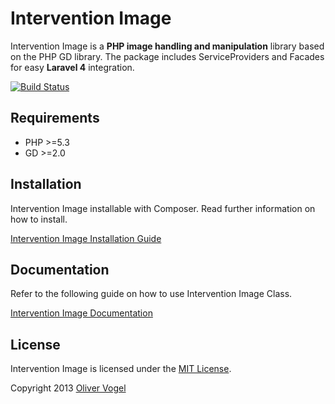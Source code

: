 # Intervention Image

Intervention Image is a **PHP image handling and manipulation** library based on the PHP GD library. The package includes ServiceProviders and Facades for easy **Laravel 4** integration.

[![Build Status](https://travis-ci.org/Intervention/image.png?branch=master)](https://travis-ci.org/Intervention/image)

## Requirements
    
- PHP >=5.3
- GD >=2.0

## Installation

Intervention Image installable with Composer. Read further information on how to install.

[Intervention Image Installation Guide](http://intervention.olivervogel.net/image/getting_started/installation)

## Documentation

Refer to the following guide on how to use Intervention Image Class.

[Intervention Image Documentation](http://intervention.olivervogel.net/image/)

## License

Intervention Image is licensed under the [MIT License](http://opensource.org/licenses/MIT).

Copyright 2013 [Oliver Vogel](http://olivervogel.net/)
